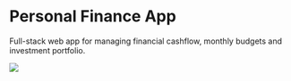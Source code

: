 # Personal Finance App
Full-stack web app for managing financial cashflow, monthly budgets and investment portfolio.

<img align="center" src="https://github.com/vystrcild/financeapp/blob/screen.png">

